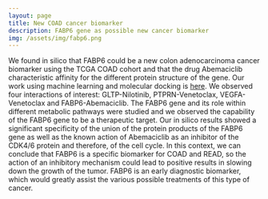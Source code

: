 ```yaml
---
layout: page
title: New COAD cancer biomarker
description: FABP6 gene as possible new cancer biomarker
img: /assets/img/fabp6.png
---
```


We found in silico that FABP6 could be a new colon adenocarcinoma cancer biomarker using the TCGA COAD cohort and that the drug Abemaciclib characteristic affinity for the different protein structure of the gene. Our work using machine learning and molecular docking is <a href="https://lnkd.in/dxsq2nc">here</a>. We observed four interactions of interest: GLTP-Nilotinib, PTPRN-Venetoclax, VEGFA-Venetoclax and FABP6-Abemaciclib. The FABP6 gene and its role within different metabolic pathways were studied and we observed the capability of the FABP6 gene to be a therapeutic target. Our in silico results showed a significant specificity of the union of the protein products of the FABP6 gene as well as the known action of Abemaciclib as an inhibitor of the CDK4/6 protein and therefore, of the cell cycle. In this context, we can conclude that FABP6 is a specific biomarker for COAD and READ, so the action of an inhibitory mechanism could lead to positive results in slowing down the growth of the tumor. FABP6 is an early diagnostic biomarker, which would greatly assist the various possible treatments of this type of cancer.

<br/><br/>


